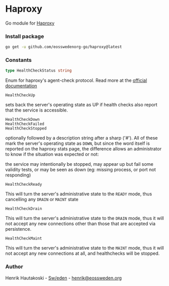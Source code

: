 # Haproxy

Go module for [Haproxy](https://www.haproxy.com)

### Install package

``` bash
go get -u github.com/eosswedenorg-go/haproxy@latest
```

### Constants

```go
type HealthCheckStatus string
```
Enum for haproxy's agent-check protocol. Read more at the
[official documentation](https://cbonte.github.io/haproxy-dconv/1.7/configuration.html#5.2-agent-check)


```
HealthCheckUp
```
sets back the server's operating state as UP if health checks also report that the service is accessible.

```
HealthCheckDown
HealthCheckFailed
HealthCheckStopped
```
optionally followed by a description string after a sharp ('#').
All of these mark the server's operating state as `DOWN`, but since
the word itself is reported on the haproxy stats page, the difference
allows an administrator to know if the situation was expected or not:

the service may intentionally be stopped, may appear up but fail some
validity tests, or may be seen as down (eg: missing process, or port
not responding)

```
HealthCheckReady
```
This will turn the server's administrative state to the `READY` mode,
thus cancelling any `DRAIN` or `MAINT` state

```
HealthCheckDrain
```
This will turn the server's administrative state to the `DRAIN` mode,
thus it will not accept any new connections other than those that are
accepted via persistence.

```
HealthCheckMaint
```
This will turn the server's administrative state to the `MAINT` mode,
thus it will not accept any new connections at all, and healthchecks
will be stopped.


### Author

Henrik Hautakoski - [Sw/eden](https://eossweden.org/) - [henrik@eossweden.org](mailto:henrik@eossweden.org)
